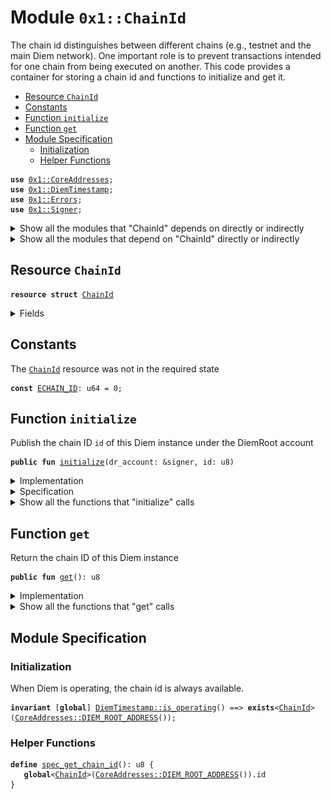 
<a name="0x1_ChainId"></a>

# Module `0x1::ChainId`

The chain id distinguishes between different chains (e.g., testnet and the main Diem network).
One important role is to prevent transactions intended for one chain from being executed on another.
This code provides a container for storing a chain id and functions to initialize and get it.


-  [Resource `ChainId`](#0x1_ChainId_ChainId)
-  [Constants](#@Constants_0)
-  [Function `initialize`](#0x1_ChainId_initialize)
-  [Function `get`](#0x1_ChainId_get)
-  [Module Specification](#@Module_Specification_1)
    -  [Initialization](#@Initialization_2)
    -  [Helper Functions](#@Helper_Functions_3)


<pre><code><b>use</b> <a href="CoreAddresses.md#0x1_CoreAddresses">0x1::CoreAddresses</a>;
<b>use</b> <a href="DiemTimestamp.md#0x1_DiemTimestamp">0x1::DiemTimestamp</a>;
<b>use</b> <a href="../../../move-stdlib/docs/Errors.md#0x1_Errors">0x1::Errors</a>;
<b>use</b> <a href="../../../move-stdlib/docs/Signer.md#0x1_Signer">0x1::Signer</a>;
</code></pre>



<details>
<summary>Show all the modules that "ChainId" depends on directly or indirectly</summary>


![](img/ChainId_forward_dep.svg)


</details>

<details>
<summary>Show all the modules that depend on "ChainId" directly or indirectly</summary>


![](img/ChainId_backward_dep.svg)


</details>

<a name="0x1_ChainId_ChainId"></a>

## Resource `ChainId`



<pre><code><b>resource</b> <b>struct</b> <a href="ChainId.md#0x1_ChainId">ChainId</a>
</code></pre>



<details>
<summary>Fields</summary>


<dl>
<dt>
<code>id: u8</code>
</dt>
<dd>

</dd>
</dl>


</details>

<a name="@Constants_0"></a>

## Constants


<a name="0x1_ChainId_ECHAIN_ID"></a>

The <code><a href="ChainId.md#0x1_ChainId">ChainId</a></code> resource was not in the required state


<pre><code><b>const</b> <a href="ChainId.md#0x1_ChainId_ECHAIN_ID">ECHAIN_ID</a>: u64 = 0;
</code></pre>



<a name="0x1_ChainId_initialize"></a>

## Function `initialize`

Publish the chain ID <code>id</code> of this Diem instance under the DiemRoot account


<pre><code><b>public</b> <b>fun</b> <a href="ChainId.md#0x1_ChainId_initialize">initialize</a>(dr_account: &signer, id: u8)
</code></pre>



<details>
<summary>Implementation</summary>


<pre><code><b>public</b> <b>fun</b> <a href="ChainId.md#0x1_ChainId_initialize">initialize</a>(dr_account: &signer, id: u8) {
    <a href="DiemTimestamp.md#0x1_DiemTimestamp_assert_genesis">DiemTimestamp::assert_genesis</a>();
    <a href="CoreAddresses.md#0x1_CoreAddresses_assert_diem_root">CoreAddresses::assert_diem_root</a>(dr_account);
    <b>assert</b>(!<b>exists</b>&lt;<a href="ChainId.md#0x1_ChainId">ChainId</a>&gt;(<a href="../../../move-stdlib/docs/Signer.md#0x1_Signer_address_of">Signer::address_of</a>(dr_account)), <a href="../../../move-stdlib/docs/Errors.md#0x1_Errors_already_published">Errors::already_published</a>(<a href="ChainId.md#0x1_ChainId_ECHAIN_ID">ECHAIN_ID</a>));
    move_to(dr_account, <a href="ChainId.md#0x1_ChainId">ChainId</a> { id })
}
</code></pre>



</details>

<details>
<summary>Specification</summary>



<pre><code><b>pragma</b> opaque;
<a name="0x1_ChainId_dr_addr$3"></a>
<b>let</b> dr_addr = <a href="../../../move-stdlib/docs/Signer.md#0x1_Signer_address_of">Signer::address_of</a>(dr_account);
<b>modifies</b> <b>global</b>&lt;<a href="ChainId.md#0x1_ChainId">ChainId</a>&gt;(dr_addr);
<b>include</b> <a href="DiemTimestamp.md#0x1_DiemTimestamp_AbortsIfNotGenesis">DiemTimestamp::AbortsIfNotGenesis</a>;
<b>include</b> <a href="CoreAddresses.md#0x1_CoreAddresses_AbortsIfNotDiemRoot">CoreAddresses::AbortsIfNotDiemRoot</a>{account: dr_account};
<b>aborts_if</b> <b>exists</b>&lt;<a href="ChainId.md#0x1_ChainId">ChainId</a>&gt;(dr_addr) <b>with</b> <a href="../../../move-stdlib/docs/Errors.md#0x1_Errors_ALREADY_PUBLISHED">Errors::ALREADY_PUBLISHED</a>;
<b>ensures</b> <b>exists</b>&lt;<a href="ChainId.md#0x1_ChainId">ChainId</a>&gt;(dr_addr);
</code></pre>



</details>

<details>
<summary>Show all the functions that "initialize" calls</summary>


![](img/ChainId_initialize_call_graph.svg)


</details>

<a name="0x1_ChainId_get"></a>

## Function `get`

Return the chain ID of this Diem instance


<pre><code><b>public</b> <b>fun</b> <a href="ChainId.md#0x1_ChainId_get">get</a>(): u8
</code></pre>



<details>
<summary>Implementation</summary>


<pre><code><b>public</b> <b>fun</b> <a href="ChainId.md#0x1_ChainId_get">get</a>(): u8 <b>acquires</b> <a href="ChainId.md#0x1_ChainId">ChainId</a> {
    <a href="DiemTimestamp.md#0x1_DiemTimestamp_assert_operating">DiemTimestamp::assert_operating</a>();
    borrow_global&lt;<a href="ChainId.md#0x1_ChainId">ChainId</a>&gt;(<a href="CoreAddresses.md#0x1_CoreAddresses_DIEM_ROOT_ADDRESS">CoreAddresses::DIEM_ROOT_ADDRESS</a>()).id
}
</code></pre>



</details>

<details>
<summary>Show all the functions that "get" calls</summary>


![](img/ChainId_get_call_graph.svg)


</details>

<a name="@Module_Specification_1"></a>

## Module Specification



<a name="@Initialization_2"></a>

### Initialization


When Diem is operating, the chain id is always available.


<pre><code><b>invariant</b> [<b>global</b>] <a href="DiemTimestamp.md#0x1_DiemTimestamp_is_operating">DiemTimestamp::is_operating</a>() ==&gt; <b>exists</b>&lt;<a href="ChainId.md#0x1_ChainId">ChainId</a>&gt;(<a href="CoreAddresses.md#0x1_CoreAddresses_DIEM_ROOT_ADDRESS">CoreAddresses::DIEM_ROOT_ADDRESS</a>());
</code></pre>



<a name="@Helper_Functions_3"></a>

### Helper Functions



<a name="0x1_ChainId_spec_get_chain_id"></a>


<pre><code><b>define</b> <a href="ChainId.md#0x1_ChainId_spec_get_chain_id">spec_get_chain_id</a>(): u8 {
   <b>global</b>&lt;<a href="ChainId.md#0x1_ChainId">ChainId</a>&gt;(<a href="CoreAddresses.md#0x1_CoreAddresses_DIEM_ROOT_ADDRESS">CoreAddresses::DIEM_ROOT_ADDRESS</a>()).id
}
</code></pre>


[//]: # ("File containing references which can be used from documentation")
[ACCESS_CONTROL]: https://github.com/diem/dip/blob/main/dips/dip-2.md
[ROLE]: https://github.com/diem/dip/blob/main/dips/dip-2.md#roles
[PERMISSION]: https://github.com/diem/dip/blob/main/dips/dip-2.md#permissions
